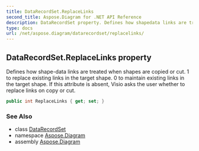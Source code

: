 ```yaml
---
title: DataRecordSet.ReplaceLinks
second_title: Aspose.Diagram for .NET API Reference
description: DataRecordSet property. Defines how shapedata links are treated when shapes are copied or cut. 1 to replace existing links in the target shape. 0 to maintain existing links in the target shape. If this attribute is absent Visio asks the user whether to replace links on copy or cut
type: docs
url: /net/aspose.diagram/datarecordset/replacelinks/
---
```

## DataRecordSet.ReplaceLinks property

Defines how shape-data links are treated when shapes are copied or cut. 1 to replace existing links in the target shape. 0 to maintain existing links in the target shape. If this attribute is absent, Visio asks the user whether to replace links on copy or cut.

```csharp
public int ReplaceLinks { get; set; }
```

### See Also

* class [DataRecordSet](../)
* namespace [Aspose.Diagram](../../datarecordset/)
* assembly [Aspose.Diagram](../../../)


